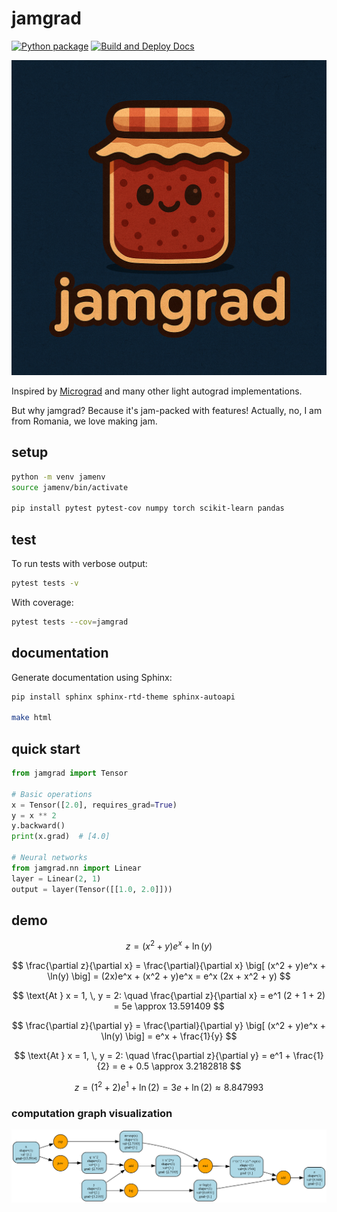 # jamgrad

[![Python package](https://github.com/nenuadrian/jamgrad/actions/workflows/python-package.yml/badge.svg)](https://github.com/nenuadrian/jamgrad/actions/workflows/python-package.yml)
[![Build and Deploy Docs](https://github.com/nenuadrian/jamgrad/actions/workflows/docs.yml/badge.svg)](https://github.com/nenuadrian/jamgrad/actions/workflows/docs.yml)

![logo](./assets/jamgrad.png)

Inspired by [Micrograd](https://github.com/karpathy/micrograd/tree/master) and many other light autograd implementations.

But why jamgrad? Because it's jam-packed with features! Actually, no, I am from Romania, we love making jam.

## setup
```bash
python -m venv jamenv
source jamenv/bin/activate

pip install pytest pytest-cov numpy torch scikit-learn pandas
```

## test

To run tests with verbose output:
```bash
pytest tests -v
```

With coverage:
```bash
pytest tests --cov=jamgrad
```

## documentation

Generate documentation using Sphinx:

```bash
pip install sphinx sphinx-rtd-theme sphinx-autoapi

make html
```

## quick start

```python
from jamgrad import Tensor

# Basic operations
x = Tensor([2.0], requires_grad=True)
y = x ** 2
y.backward()
print(x.grad)  # [4.0]

# Neural networks
from jamgrad.nn import Linear
layer = Linear(2, 1)
output = layer(Tensor([[1.0, 2.0]]))
```

## demo

$$
z = (x^2 + y) e^x + \ln(y)
$$

$$
\frac{\partial z}{\partial x}
= \frac{\partial}{\partial x} \big[ (x^2 + y)e^x + \ln(y) \big]
= (2x)e^x + (x^2 + y)e^x
= e^x (2x + x^2 + y)
$$

$$
\text{At } x = 1, \, y = 2:
\quad
\frac{\partial z}{\partial x} = e^1 (2 + 1 + 2) = 5e \approx 13.591409
$$

$$
\frac{\partial z}{\partial y}
= \frac{\partial}{\partial y} \big[ (x^2 + y)e^x + \ln(y) \big]
= e^x + \frac{1}{y}
$$

$$
\text{At } x = 1, \, y = 2:
\quad
\frac{\partial z}{\partial y} = e^1 + \frac{1}{2} = e + 0.5 \approx 3.2182818
$$

$$
z = (1^2 + 2)e^1 + \ln(2)
= 3e + \ln(2)
\approx 8.847993
$$

### computation graph visualization

![graphviz](./assets/computation_graph.png)
